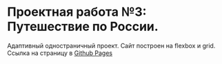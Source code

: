 # Проектная работа №3: Путешествие по России.
Адаптивный одностраничный проект. Сайт построен на flexbox и grid.  
Ссылка на страницу в [Github Pages](https://codedobro.github.io/russian-travel)
